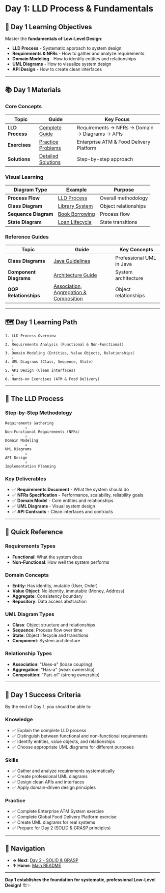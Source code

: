 # Day 1: LLD Process & Fundamentals

## 🎯 **Day 1 Learning Objectives**

Master the **fundamentals of Low-Level Design**:
- **LLD Process** - Systematic approach to system design
- **Requirements & NFRs** - How to gather and analyze requirements
- **Domain Modeling** - How to identify entities and relationships
- **UML Diagrams** - How to visualize system design
- **API Design** - How to create clean interfaces

---

## 📚 **Day 1 Materials**

### **Core Concepts**
| Topic | Guide | Key Focus |
|-------|-------|-----------|
| **LLD Process** | [Complete Guide](DAY1_LLD_PROCESS.md) | Requirements → NFRs → Domain → Diagrams → APIs |
| **Exercises** | [Practice Problems](EXERCISES.md) | Enterprise ATM & Food Delivery Platform |
| **Solutions** | [Detailed Solutions](EXERCISE_SOLUTIONS.md) | Step-by-step approach |

### **Visual Learning**
| Diagram Type | Example | Purpose |
|--------------|---------|---------|
| **Process Flow** | [LLD Process](diagrams/lld-process-flow.png) | Overall methodology |
| **Class Diagram** | [Library System](diagrams/library-class-example.png) | Object relationships |
| **Sequence Diagram** | [Book Borrowing](diagrams/library-sequence-example.png) | Process flow |
| **State Diagram** | [Loan Lifecycle](diagrams/library-state-example.png) | State transitions |

### **Reference Guides**
| Topic | Guide | Key Concepts |
|-------|-------|--------------|
| **Class Diagrams** | [Java Guidelines](../foundations/JAVA_CLASS_DIAGRAM_GUIDELINES.md) | Professional UML in Java |
| **Component Diagrams** | [Architecture Guide](../foundations/COMPONENT_DIAGRAMS_GUIDE.md) | System architecture |
| **OOP Relationships** | [Association, Aggregation & Composition](../foundations/ASSOCIATION_AGGREGATION_COMPOSITION.md) | Object relationships |

---

## 🗺️ **Day 1 Learning Path**

```
1. LLD Process Overview
   ↓
2. Requirements Analysis (Functional & Non-Functional)
   ↓
3. Domain Modeling (Entities, Value Objects, Relationships)
   ↓
4. UML Diagrams (Class, Sequence, State)
   ↓
5. API Design (Clean interfaces)
   ↓
6. Hands-on Exercises (ATM & Food Delivery)
```

---

## 🎯 **The LLD Process**

### **Step-by-Step Methodology**
```
Requirements Gathering
         ↓
Non-Functional Requirements (NFRs)
         ↓
Domain Modeling
         ↓
UML Diagrams
         ↓
API Design
         ↓
Implementation Planning
```

### **Key Deliverables**
- ✅ **Requirements Document** - What the system should do
- ✅ **NFRs Specification** - Performance, scalability, reliability goals
- ✅ **Domain Model** - Core entities and relationships
- ✅ **UML Diagrams** - Visual system design
- ✅ **API Contracts** - Clean interfaces and contracts

---

## 🎯 **Quick Reference**

### **Requirements Types**
- **Functional**: What the system does
- **Non-Functional**: How well the system performs

### **Domain Concepts**
- **Entity**: Has identity, mutable (User, Order)
- **Value Object**: No identity, immutable (Money, Address)
- **Aggregate**: Consistency boundary
- **Repository**: Data access abstraction

### **UML Diagram Types**
- **Class**: Object structure and relationships
- **Sequence**: Process flow over time
- **State**: Object lifecycle and transitions
- **Component**: System architecture

### **Relationship Types**
- **Association**: "Uses-a" (loose coupling)
- **Aggregation**: "Has-a" (weak ownership)
- **Composition**: "Part-of" (strong ownership)

---

## 🚀 **Day 1 Success Criteria**

By the end of Day 1, you should be able to:

### **Knowledge**
- ✅ Explain the complete LLD process
- ✅ Distinguish between functional and non-functional requirements
- ✅ Identify entities, value objects, and relationships
- ✅ Choose appropriate UML diagrams for different purposes

### **Skills**
- ✅ Gather and analyze requirements systematically
- ✅ Create professional UML diagrams
- ✅ Design clean APIs and interfaces
- ✅ Apply domain-driven design principles

### **Practice**
- ✅ Complete Enterprise ATM System exercise
- ✅ Complete Global Food Delivery Platform exercise
- ✅ Create UML diagrams for real systems
- ✅ Prepare for Day 2 (SOLID & GRASP principles)

---

## 🔗 **Navigation**

- **→ Next**: [Day 2 - SOLID & GRASP](../day2/README.md)
- **↑ Home**: [Main README](../../README.md)

---

**Day 1 establishes the foundation for systematic, professional Low-Level Design!** 🏗️✨
